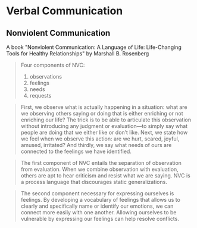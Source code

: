 # Verbal Communication

## Nonviolent Communication

A book "Nonviolent Communication: A Language of Life: Life-Changing Tools for Healthy Relationships" by Marshall B. Rosenberg

> Four components of NVC:
>
> 1. observations
> 2. feelings
> 3. needs
> 4. requests

> First, we observe what is actually happening in a situation: what are we observing others saying or doing that is either enriching or not enriching our life? The trick is to be able to articulate this observation without introducing any judgment or evaluation—to simply say what people are doing that we either like or don’t like. Next, we state how we feel when we observe this action: are we hurt, scared, joyful, amused, irritated? And thirdly, we say what needs of ours are connected to the feelings we have identified.

> The first component of NVC entails the separation of observation from evaluation. When we combine observation with evaluation, others are apt to hear criticism and resist what we are saying. NVC is a process language that discourages static generalizations.

> The second component necessary for expressing ourselves is feelings. By developing a vocabulary of feelings that allows us to clearly and specifically name or identify our emotions, we can connect more easily with one another. Allowing ourselves to be vulnerable by expressing our feelings can help resolve conflicts.
